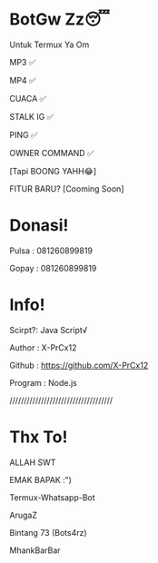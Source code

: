 # BotGw Zz😴
Untuk Termux Ya Om

MP3 ✅


MP4 ✅


CUACA ✅

   
STALK IG ✅


PING ✅


OWNER COMMAND ✅

[Tapi BOONG YAHH😂]


   
  FITUR BARU?
  [Cooming Soon]
  
# Donasi!
Pulsa : 081260899819


Gopay : 081260899819



# Info!
Scirpt?: Java Script√


Author : X-PrCx12


Github : https://github.com/X-PrCx12


Program : Node.js


////////////////////////////////////



# Thx To!



ALLAH SWT

EMAK BAPAK :")

Termux-Whatsapp-Bot

ArugaZ

Bintang 73 (Bots4rz)

MhankBarBar
